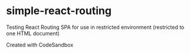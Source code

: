 # simple-react-routing

Testing React Routing SPA for use in restricted environment (restricted to one HTML document)

Created with CodeSandbox
